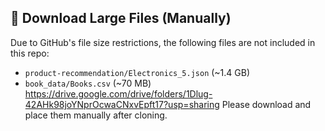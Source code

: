 ## 🔗 Download Large Files (Manually)
Due to GitHub's file size restrictions, the following files are not included in this repo:

- `product-recommendation/Electronics_5.json` (~1.4 GB)
- `book_data/Books.csv` (~70 MB)
https://drive.google.com/drive/folders/1Dlug-42AHk98joYNprOcwaCNxvEpft17?usp=sharing
Please download and place them manually after cloning.
